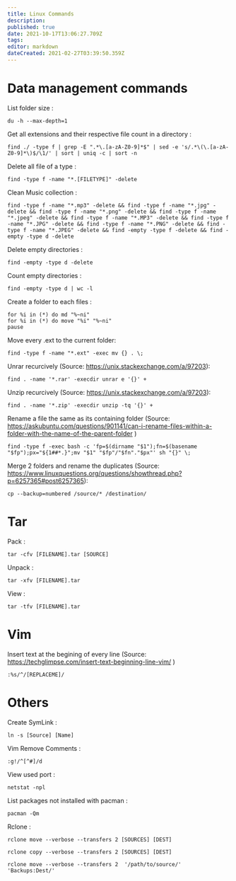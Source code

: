```yaml
---
title: Linux Commands
description: 
published: true
date: 2021-10-17T13:06:27.709Z
tags: 
editor: markdown
dateCreated: 2021-02-27T03:39:50.359Z
---
```


# Data management commands

List folder size : 
```
du -h --max-depth=1
```

Get all extensions and their respective file count in a directory : 
```
find ./ -type f | grep -E ".*\.[a-zA-Z0-9]*$" | sed -e 's/.*\(\.[a-zA-Z0-9]*\)$/\1/' | sort | uniq -c | sort -n
```

Delete all file of a type : 
```
find -type f -name "*.[FILETYPE]" -delete
```

Clean Music collection : 
```
find -type f -name "*.mp3" -delete && find -type f -name "*.jpg" -delete && find -type f -name "*.png" -delete && find -type f -name "*.jpeg" -delete && find -type f -name "*.MP3" -delete && find -type f -name "*.JPG" -delete && find -type f -name "*.PNG" -delete && find -type f -name "*.JPEG" -delete && find -empty -type f -delete && find -empty -type d -delete
```

Delete empty directories :
```
find -empty -type d -delete
```

Count empty directories :
```
find -empty -type d | wc -l
```

Create a folder to each files :
```
for %i in (*) do md "%~ni"
for %i in (*) do move "%i" "%~ni"
pause
```

Move every .ext to the current folder:
```
find -type f -name "*.ext" -exec mv {} . \;
```

Unrar recurcively (Source: https://unix.stackexchange.com/a/97203):
```
find . -name '*.rar' -execdir unrar e '{}' +
```

Unzip recurcively (Source: https://unix.stackexchange.com/a/97203):
```
find . -name '*.zip' -execdir unzip -tq '{}' +
```

Rename a file the same as its containing folder (Source: https://askubuntu.com/questions/901141/can-i-rename-files-within-a-folder-with-the-name-of-the-parent-folder )
```
find -type f -exec bash -c 'fp=$(dirname "$1");fn=$(basename "$fp");px="${1##*.}";mv "$1" "$fp"/"$fn"."$px"' sh "{}" \;
```

Merge 2 folders and rename the duplicates (Source: https://www.linuxquestions.org/questions/showthread.php?p=6257365#post6257365):
```
cp --backup=numbered /source/* /destination/
```


# Tar

Pack :
```
tar -cfv [FILENAME].tar [SOURCE]
```

Unpack :
```
tar -xfv [FILENAME].tar
```

View :
```
tar -tfv [FILENAME].tar
```

# Vim

Insert text at the begining of every line (Source: https://techglimpse.com/insert-text-beginning-line-vim/ )
```
:%s/^/[REPLACEME]/
```


# Others

Create SymLink : 
```
ln -s [Source] [Name]
```

Vim Remove Comments : 
```
:g!/^[^#]/d
```

View used port : 
```
netstat -npl
```

List packages not installed with pacman : 
```
pacman -Qm
```

Rclone :
```
rclone move --verbose --transfers 2 [SOURCES] [DEST]
```
```
rclone copy --verbose --transfers 2 [SOURCES] [DEST]
```
```
rclone move --verbose --transfers 2  '/path/to/source/' 'Backups:Dest/'
```
